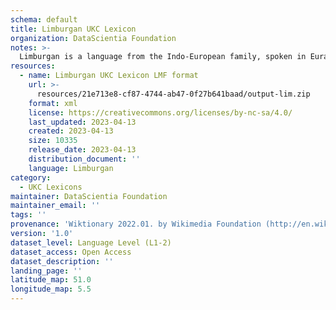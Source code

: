 ```yaml
---
schema: default
title: Limburgan UKC Lexicon
organization: DataScientia Foundation
notes: >-
  Limburgan is a language from the Indo-European family, spoken in Eurasia. The UKC Lexicon of Limburgan is represented as a lexico-semantic network. It consists of words, word senses, synsets, as well as sense-level and synset-level relationships.
resources:
  - name: Limburgan UKC Lexicon LMF format
    url: >-
      resources/21e713e8-cf87-4744-ab47-0f27b641baad/output-lim.zip
    format: xml
    license: https://creativecommons.org/licenses/by-nc-sa/4.0/
    last_updated: 2023-04-13
    created: 2023-04-13
    size: 10335
    release_date: 2023-04-13
    distribution_document: ''
    language: Limburgan
category:
  - UKC Lexicons
maintainer: DataScientia Foundation
maintainer_email: ''
tags: ''
provenance: 'Wiktionary 2022.01. by Wikimedia Foundation (http://en.wiktionary.org); CogNet 2.1 by Khuyagbaatar Batsuren, National University of Mongolia (http://cognet.ukc.disi.unitn.it); Princeton WordNet 2.1 by Princeton University (https://wordnet.princeton.edu)'
version: '1.0'
dataset_level: Language Level (L1-2)
dataset_access: Open Access
dataset_description: ''
landing_page: ''
latitude_map: 51.0
longitude_map: 5.5
---
```

